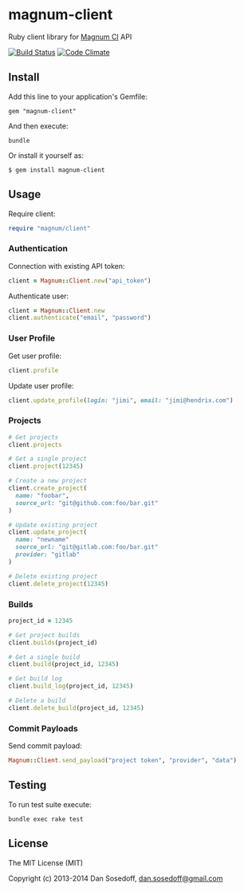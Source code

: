 # magnum-client

Ruby client library for [Magnum CI](https://magnum-ci.com) API

[![Build Status](https://magnum-ci.com/status/6bd1331c22d63cad996a90bc02710106.png)](https://magnum-ci.com/public/56ee5f54ab276bcc6396/builds) [![Code Climate](https://codeclimate.com/github/magnumci/magnum-client.png)](https://codeclimate.com/github/magnumci/magnum-client)

## Install

Add this line to your application's Gemfile:

```
gem "magnum-client"
```

And then execute:

```
bundle
```

Or install it yourself as:

```
$ gem install magnum-client
```

## Usage

Require client:

```ruby
require "magnum/client"
```

### Authentication

Connection with existing API token:

```ruby
client = Magnum::Client.new("api_token")
```

Authenticate user:

```ruby
client = Magnum::Client.new
client.authenticate("email", "password")
```

### User Profile

Get user profile:

```ruby
client.profile
```

Update user profile:

```ruby
client.update_profile(login: "jimi", email: "jimi@hendrix.com")
```

### Projects

```ruby
# Get projects
client.projects

# Get a single project
client.project(12345)

# Create a new project
client.create_project(
  name: "foobar",
  source_url: "git@github.com:foo/bar.git"
)

# Update existing project
client.update_project(
  name: "newname"
  source_url: "git@gitlab.com:foo/bar.git"
  provider: "gitlab"
)

# Delete existing project
client.delete_project(12345)
```

### Builds

```ruby
project_id = 12345

# Get project builds
client.builds(project_id)

# Get a single build
client.build(project_id, 12345)

# Get build log
client.build_log(project_id, 12345)

# Delete a build
client.delete_build(project_id, 12345)
```

### Commit Payloads

Send commit payload:

```ruby
Magnum::Client.send_payload("project token", "provider", "data")
```

## Testing

To run test suite execute:

```
bundle exec rake test
```

## License

The MIT License (MIT)

Copyright (c) 2013-2014 Dan Sosedoff, <dan.sosedoff@gmail.com>
